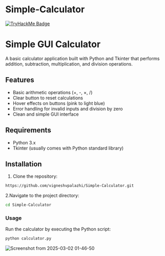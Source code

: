 # Simple-Calculator

[![TryHackMe Badge](https://tryhackme.com/img/logo/tryhackme_logo_full.svg)](https://tryhackme.com/p/0xacun3tix)




# Simple GUI Calculator

A basic calculator application built with Python and Tkinter that performs addition, subtraction, multiplication, and division operations.

## Features
- Basic arithmetic operations (+, -, ×, /)
- Clear button to reset calculations
- Hover effects on buttons (pink to light blue)
- Error handling for invalid inputs and division by zero
- Clean and simple GUI interface

## Requirements
- Python 3.x
- Tkinter (usually comes with Python standard library)

## Installation
1. Clone the repository:
```bash
https://github.com/vigneshvpalazhi/Simple-Calculator.git
```
2.Navigate to the project directory:
```bash
cd Simple-Calculator
```
### Usage

Run the calculator by executing the Python script:
```bash
python calculator.py
```





![Screenshot from 2025-03-02 01-46-50](https://github.com/user-attachments/assets/66d63e68-ab3b-4790-b5ee-40f617a8bdf3)

